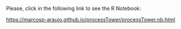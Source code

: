 Please, click in the following link to see the R Notebook:

https://marcosp-araujo.github.io/processTower/processTower.nb.html
